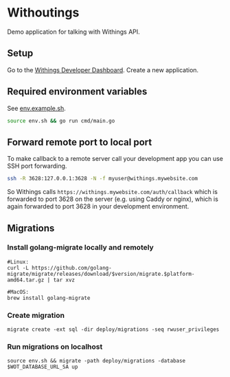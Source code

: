 # Withoutings

Demo application for talking with Withings API.

## Setup

Go to the [Withings Developer Dashboard](https://developer.withings.com/dashboard/).
Create a new application.

## Required environment variables

See [env.example.sh](env.example.sh).

```bash
source env.sh && go run cmd/main.go
```

## Forward remote port to local port

To make callback to a remote server call your development app you can
use SSH port forwarding.

```bash
ssh -R 3628:127.0.0.1:3628 -N -f myuser@withings.mywebsite.com
```

So Withings calls `https://withings.mywebsite.com/auth/callback` which is
forwarded to port 3628 on the server (e.g. using Caddy or nginx), which
is again forwarded to port 3628 in your development environment.


## Migrations


### Install golang-migrate locally and remotely

```
#Linux:
curl -L https://github.com/golang-migrate/migrate/releases/download/$version/migrate.$platform-amd64.tar.gz | tar xvz

#MacOS:
brew install golang-migrate
```

### Create migration
```
migrate create -ext sql -dir deploy/migrations -seq rwuser_privileges
```

### Run migrations on localhost
```
source env.sh && migrate -path deploy/migrations -database $WOT_DATABASE_URL_SA up
```